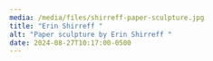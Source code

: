 ```yaml
---
media: /media/files/shirreff-paper-sculpture.jpg
title: "Erin Shirreff "
alt: "Paper sculpture by Erin Shirreff "
date: 2024-08-27T10:17:00-0500
---
```

